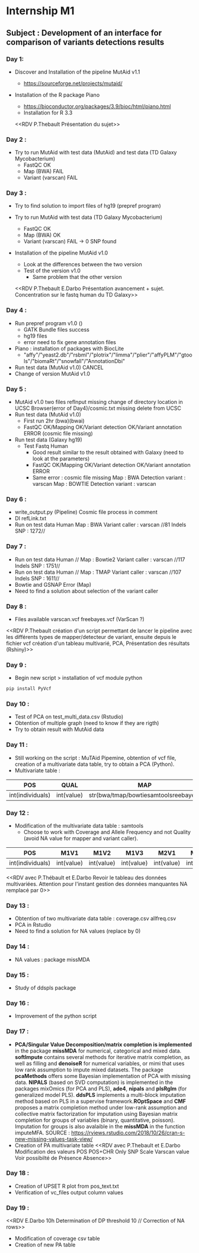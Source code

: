 # Internship M1
## Subject : Development of an interface for comparison of variants detections results

### Day 1:
- Discover and Installation of the pipeline MutAid v1.1
    - https://sourceforge.net/projects/mutaid/
- Installation of the R package Piano
    - https://bioconductor.org/packages/3.9/bioc/html/piano.html
    - Installation for R 3.3 
    
    <<RDV P.Thebault Présentation du sujet>>

### Day 2 :
- Try to run MutAid with test data (MutAid) and test data (TD Galaxy Mycobacterium)
    - FastQC OK
    - Map (BWA) FAIL
    - Variant (varscan) FAIL

### Day 3 : 
- Try to find solution to import files of hg19 (prepref program)
- Try to run MutAid with test data (TD Galaxy Mycobacterium)
    - FastQC OK
    - Map (BWA) OK
    - Variant (varscan) FAIL -> 0 SNP found
- Installation of the pipeline MutAid v1.0
    - Look at the differences between the two version
    - Test of the version v1.0
        - Same problem that the other version
        
    <<RDV P.Thebault E.Darbo Présentation avancement + sujet. Concentration sur le fastq human du TD Galaxy>>
### Day 4 :
- Run prepref program v1.0 ()
    - GATK Bundle files success
    - hg19 files 
    - error need to fix gene annotation files
- Piano : installation of packages with BiocLite
    - "affy"/"yeast2.db"/"rsbml"/"plotrix"/"limma"/"plier"/"affyPLM"/"gtools"/"biomaRt"/"snowfall"/"AnnotationDbi"
- Run test data (MutAid v1.0) CANCEL 
- Change of version MutAid v1.0

### Day 5 : 
- MutAid v1.0 two files refInput missing change of directory location in UCSC Browser(error of Day4)/cosmic.txt missing delete from UCSC
- Run test data (MutAid v1.0)
    - First run 2hr (bwa)(bwai)
    - FastQC OK/Mapping OK/Variant detection OK/Variant annotation ERROR (cosmic file missing)
- Run test data (Galaxy hg19)
    - Test Fastq Human 
        - Good result similar to the result obtained with Galaxy (need to look at the parameters)
        - FastQC OK/Mapping OK/Variant detection OK/Variant annotation ERROR
        - Same error : cosmic file missing 
Map : BWA Detection variant : varscan
Map : BOWTIE Detection variant : varscan 

### Day 6 :
- write_output.py (Pipeline) Cosmic file process in comment
- Dl refLink.txt 
- Run on test data Human Map : BWA Variant caller : varscan //81 Indels SNP : 1272//

### Day 7 : 
- Run on test data Human // Map : Bowtie2 Variant caller : varscan //117 Indels SNP : 1751//
- Run on test data Human // Map : TMAP Variant caller : varscan //107 Indels SNP : 1611//
- Bowtie and GSNAP Error (Map)
- Need to find a solution about selection of the variant caller

### Day 8 :
- Files available varscan.vcf freebayes.vcf (VarScan ?)

<<RDV P.Thebault création d'un script permettant de lancer le pipeline avec les différents types de mapper/detecteur de variant, ensuite depuis le fichier vcf création d'un tableau multivarié, PCA, Présentation des résultats (Rshiny)>>

### Day 9 :
- Begin new script > installation of vcf module python 
```bash
pip install PyVcf
```

### Day 10 :
- Test of PCA on test_multi_data.csv (Rstudio)
- Obtention of multiple graph (need to know if they are rigth)
- Try to obtain result with MutAid data

### Day 11 :
- Still working on the script : MuTAid Pipemine, obtention of vcf file, creation of a multivariate data table, try to obtain a PCA (Python).
- Multivariate table :

|POS|QUAL|MAP|VARCALL|
|---|---|---|---|
|int(individuals)|int(value)|str(bwa/tmap/bowtiesamtoolsreebayes)|

### Day 12 :
- Modification of the multivariate data table : samtools
    - Choose to work with Coverage and Allele Frequency and not Quality (avoid NA value for mapper and variant caller).
    
|POS|M1V1|M1V2|M1V3|M2V1|M2V2|M2V3|M3V1|M3V2|M3V3|
|---|---|---|---|---|---|---|---|---|---|
|int(individuals)|int(value)|int(value)|int(value)|int(value)|int(value)|int(value)|int(value)|int(value)|int(value)|

<<RDV avec P.Thébault et E.Darbo Revoir le tableau des données multivariées. Attention pour l'instant gestion des données manquantes NA remplacé par 0>>

### Day 13 : 
- Obtention of two multivariate data table : coverage.csv allfreq.csv
- PCA in Rstudio
- Need to find a solution for NA values (replace by 0)

### Day 14 : 
- NA values : package missMDA 

### Day 15 :
- Study of ddspls package

### Day 16 :
- Improvement of the python script

### Day 17 :
- **PCA/Singular Value Decomposition/matrix completion is implemented** in the package **missMDA** for numerical, categorical and mixed data. **softImpute** contains several methods for iterative matrix completion, as well as filling and **denoiseR** for numerical variables, or mimi that uses low rank assumption to impute mixed datasets. The package **pcaMethods** offers some Bayesian implementation of PCA with missing data. **NIPALS** (based on SVD computation) is implemented in the packages mixOmics (for PCA and PLS), **ade4**, **nipals** and **plsRglm** (for generalized model PLS). **ddsPLS** implements a multi-block imputation method based on PLS in a supervise framework.**ROptSpace** and **CMF** proposes a matrix completion method under low-rank assumption and collective matrix factorization for imputation using Bayesian matrix completion for groups of variables (binary, quantitative, poisson). Imputation for groups is also avalaible in the **missMDA** in the function imputeMFA. SOURCE : https://rviews.rstudio.com/2018/10/26/cran-s-new-missing-values-task-view/
- Creation of PA multivariate table
<<RDV avec P.Thebault et E.Darbo Modification des valeurs POS POS+CHR Only SNP Scale Varscan value  Voir possibilté de Présence Absence>>

### Day 18 : 
- Creation of UPSET R plot from pos_text.txt
- Verification of vc_files output column values

### Day 19 : 
<<RDV E.Darbo 10h Determination of DP threshold 10 // Correction of NA rows>>
- Modification of coverage csv table
- Creation of new PA table 